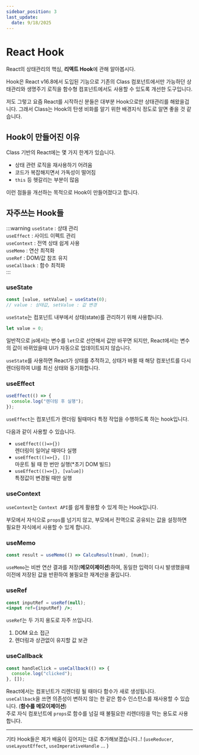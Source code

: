 ```yaml
---
sidebar_position: 3
last_update:
  date: 9/18/2025
---
```


# React Hook

React의 상태관리의 핵심, **리액트 Hook**에 관해 알아봅시다.

Hook은 React v16.8에서 도입된 기능으로 기존의 Class 컴포넌트에서만 가능하던 상태관리와 생명주기 로직을 함수형 컴포넌트에서도 사용할 수 있도록 개선한 도구입니다. 

저도 그렇고 요즘 React를 시작하신 분들은 대부분 Hook으로만 상태관리를 해왔을겁니다. 그래서 Class는 Hook의 탄생 비화를 알기 위한 배경지식 정도로 알면 좋을 것 같습니다.

## Hook이 만들어진 이유

Class 기반의 React에는 몇 가지 한계가 있습니다.

- 상태 관련 로직을 재사용하기 어려움
- 코드가 복잡해지면서 가독성이 떨어짐
- `this` 등 헷갈리는 부분이 많음

이런 점들을 개선하는 목적으로 Hook이 만들어졌다고 합니다.

## 자주쓰는 Hook들

:::warning
`useState` : 상태 관리  
`useEffect` : 사이드 이펙트 관리  
`useContext` : 전역 상태 쉽게 사용  
`useMemo` : 연산 최적화  
`useRef` : DOM/값 참조 유지  
`useCallback` : 함수 최적화  
:::

### useState

```jsx
const [value, setValue] = useState(0);
// value : 상태값, setValue : 값 변경
```

`useState`는 컴포넌트 내부에서 상태(state)를 관리하기 위해 사용합니다.

```jsx
let value = 0;
```
일반적으로 js에서는 변수를 `let`으로 선언해서 값만 바꾸면 되지만, React에서는 변수의 값이 바뀌었을때 UI가 자동으로 업데이트되지 않습니다.

`useState`를 사용하면 React가 상태를 추적하고, 상태가 바뀔 때 해당 컴포넌트를 다시 렌더링하여 UI를 최신 상태와 동기화합니다.


### useEffect

```jsx
useEffect(() => {
  console.log("렌더링 후 실행");
});
```
`useEffect`는 컴포넌트가 렌더링 될때마다 특정 작업을 수행하도록 하는 hook입니다.

다음과 같이 사용할 수 있습니다.

- `useEffect(()=>{})`  
  렌더링이 일어날 때마다 실행  
- `useEffect(()=>{}, [])`  
  마운트 될 때 한 번만 실행(*초기 DOM 빌드)   
- `useEffect(()=>{}, [value])`  
  특정값이 변경될 때만 실행  

### useContext

`useContext`는 `Context API`를 쉽게 활용할 수 있게 하는 Hook입니다.

부모에서 자식으로 `props`를 넘기지 않고, 부모에서 전역으로 공유되는 값을 설정하면 필요한 자식에서 사용할 수 있게 합니다.

### useMemo

```jsx
const result = useMemo(() => CalcuResult(num), [num]);
```
`useMemo`는 비싼 연산 결과를 저장(**메모이제이션**)하여, 동일한 입력이 다시 발생했을때 이전에 저장된 값을 반환하여 불필요한 재계산을 줄입니다.

### useRef

```jsx
const inputRef = useRef(null);
<input ref={inputRef} />;
```
`useRef`는 두 가지 용도로 자주 쓰입니다.

1. DOM 요소 접근 
2. 렌더링과 상관없이 유지할 값 보관

### useCallback
```jsx
const handleClick = useCallback(() => {
  console.log("clicked");
}, []);
```
React에서는 컴포넌트가 리렌더링 될 때마다 함수가 새로 생성됩니다.  
`useCallback`을 쓰면 의존성이 변하지 않는 한 같은 함수 인스턴스를 재사용할 수 있습니다. (**함수를 메모이제이션**)  
주로 자식 컴포넌트에 `props`로 함수를 넘길 때 불필요한 리렌더링을 막는 용도로 사용합니다.

---

기타 Hook들은 제가 배움이 깊어지는 대로 추가해보겠습니다..!
(`useReducer`, `useLayoutEffect`, `useImperativeHandle` ... )